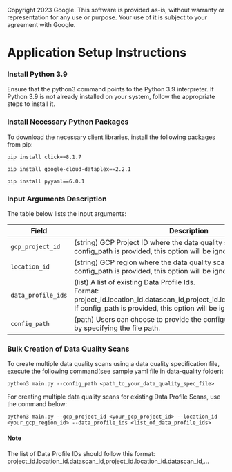 Copyright 2023 Google. This software is provided as-is, without warranty or representation for any use or purpose. Your use of it is subject to your agreement with Google.

# Application Setup Instructions

### Install Python 3.9
Ensure that the python3 command points to the Python 3.9 interpreter. If Python 3.9 is not already installed on your system, follow the appropriate steps to install it. 
### Install Necessary Python Packages
To download the necessary client libraries, install the following packages from pip:

`pip install click==8.1.7`

`pip install google-cloud-dataplex==2.2.1`

`pip install pyyaml==6.0.1`

### Input Arguments Description

The table below lists the input arguments: 

<table>
  <thead>
    <tr>
      <th>Field</th>
      <th>Description</th>
    </tr>
  </thead>
<tbody>
    <tr>
      <td><code>gcp_project_id</code></td>
      <td>(string) GCP Project ID where the data quality scans will be created. If config_path is provided, this option will be ignored.</td>
    </tr>
    <tr>
      <td><code>location_id</code></td>
      <td>(string) GCP region where the data quality scans will be created. If config_path is provided, this option will be ignored.</td>
    </tr>
    <tr>
      <td><code>data_profile_ids</code></td>
      <td>(list) A list of existing Data Profile Ids. 
      <br> Format: project_id.location_id.datascan_id,project_id.location_id.datascan_id,...         
        <br>If config_path is provided, this option will be ignored.</td>
    </tr>
    <tr>
      <td><code>config_path</code></td>
      <td>(path) Users can choose to provide the configuration via a YAML file by specifying the file path.</td>
    </tr>
</tbody>
</table>

### Bulk Creation of Data Quality Scans

To create multiple data quality scans using a data quality specification file, execute the following command(see sample yaml file in data-quality folder):

```
python3 main.py --config_path <path_to_your_data_quality_spec_file>
```

For creating multiple data quality scans for existing Data Profile Scans, use the command below:

```
python3 main.py --gcp_project_id <your_gcp_project_id> --location_id <your_gcp_region_id> --data_profile_ids <list_of_data_profile_ids>
```

#### <b>Note</b> 

The list of Data Profile IDs should follow this format:
project_id.location_id.datascan_id,project_id.location_id.datascan_id,...